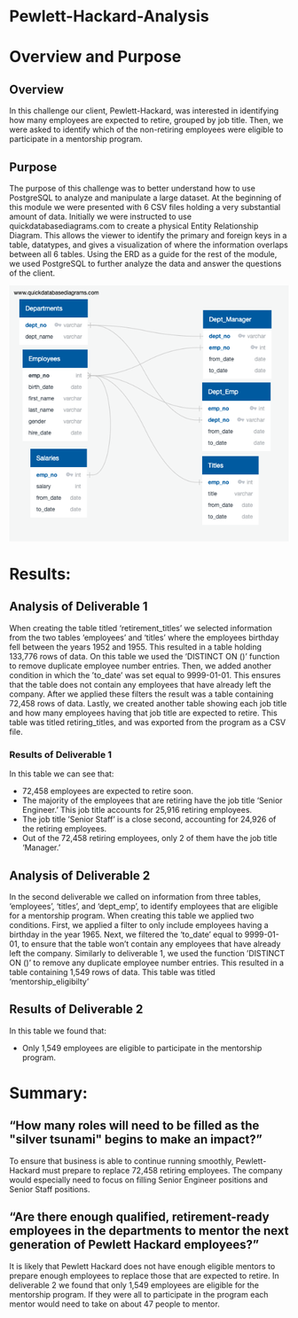 # Pewlett-Hackard-Analysis
# Overview and Purpose 

## Overview
In this challenge our client, Pewlett-Hackard, was interested in identifying how many employees are expected to retire, grouped by job title. Then, we were asked to identify which of the non-retiring employees were eligible to participate in a mentorship program.

## Purpose
The purpose of this challenge was to better understand how to use PostgreSQL to analyze and manipulate a large dataset. At the beginning of this module we were presented with 6 CSV files holding a very substantial amount of data. Initially we were instructed to use quickdatabasediagrams.com to create a physical Entity Relationship Diagram. This allows the viewer to identify the primary and foreign keys in a table, datatypes, and gives a visualization of where the information overlaps between all 6 tables. Using the ERD as a guide for the rest of the module, we used PostgreSQL to further analyze the data and answer the questions of the client.

![EmployeesDB.png](Analysis/EmployeesDB.png)

# Results:
## Analysis of Deliverable 1
When creating the table titled ‘retirement_titles’ we selected information from the two tables ‘employees’ and ‘titles’ where the employees birthday fell between the years 1952 and 1955. This resulted in a table holding 133,776 rows of data. On this table we used the ‘DISTINCT ON ()’ function to remove duplicate employee number entries. Then, we added another condition in which the ’to_date’ was set equal to 9999-01-01. This ensures that the table does not contain any employees that have already left the company. After we applied these filters the result was a table containing 72,458 rows of data. 
Lastly, we created another table showing each job title and how many employees having that job title are expected to retire. This table was titled retiring_titles, and was exported from the program as a CSV file.
### Results of Deliverable 1
In this table we can see that:
- 72,458 employees are expected to retire soon. 
- The majority of the employees that are retiring have the job title ‘Senior Engineer.’ This job title accounts for 25,916 retiring employees. 
- The job title ’Senior Staff’ is a close second, accounting for 24,926 of the retiring employees.
- Out of the 72,458 retiring employees, only 2 of them have the job title ‘Manager.’ 

## Analysis of Deliverable 2
In the second deliverable we called on information from three tables, ‘employees’, ‘titles’, and ‘dept_emp’, to identify employees that are eligible for a mentorship program. When creating this table we applied two conditions. First, we applied a filter to only include employees having a birthday in the year 1965. Next, we filtered the ‘to_date’ equal to 9999-01-01, to ensure that the table won’t contain any employees that have already left the company. Similarly to deliverable 1, we used the function ’DISTINCT ON ()’ to remove any duplicate employee number entries.
 This resulted in a table containing 1,549 rows of data. This table was titled ‘mentorship_eligibilty’
## Results of Deliverable 2
In this table we found that:
- Only 1,549 employees are eligible to participate in the mentorship program. 


# Summary:
## “How many roles will need to be filled as the "silver tsunami" begins to make an impact?”
To ensure that business is able to continue running smoothly, Pewlett-Hackard must prepare to replace 72,458 retiring employees. The company would especially need to focus on filling Senior Engineer positions and Senior Staff positions.

## “Are there enough qualified, retirement-ready employees in the departments to mentor the next generation of Pewlett Hackard employees?”
It is likely that Pewlett Hackard does not have enough eligible mentors to prepare enough employees to replace those that are expected to retire. In deliverable 2 we found that only 1,549 employees are eligible for the mentorship program. If they were all to participate in the program each mentor would need to take on about 47 people to mentor. 
